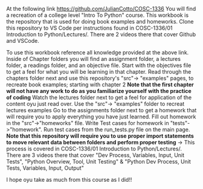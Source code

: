 At the following link https://github.com/JulianCotto/COSC-1336
You will find a recreation of a college level "Intro To Python" course.
This workbook is the repository that is used for doing book examples and homeworks. 
Clone this repository to VS Code per instructions found in COSC-1336/01 Introduction to Python/Lectures/. There are 2 videos there that cover Github and VSCode.

To use this workbook reference all knowledge provided at the above link.
Inside of Chapter folders you will find an assignment folder, a lectures folder, a readings folder, and an objective file. 
Start with the objectives file to get a feel for what you will be learning in that chapter. 
Read through the chapters folder next and use this repository's "src"-> "examples" pages, to recreate book examples; starting with chapter 2
**Note that the first chapter will not have any work to do as you familiarize yourself with the practice of coding**
Watch the lectures folder next to get a feel for application of the content oyu just read over. Use the "src"-> "examples" folder to recreat lectures examples
Go to the assignments folder next to get a homework that will require you to apply everything you have just learned. 
Fill out homework in the "src"->"homeworks" file. Write Test cases for homework in "tests"->"homework". Run test cases from the run_tests.py file on the main page. 
**Note that this repository will require you to use proper import statements to move relevant data between folders and perform proper testing** -> This process is covered in COSC-1336/01 Introduction to Python/Lectures/. There are 3 videos there that cover "Dev Process, Variables, Input, Unit Tests", "Python Overview, Tool, Unit Testing" & "Python Dev Process, Unit Tests, Variables, Input, Output"

I hope oyu take as much from this course as I did!!


